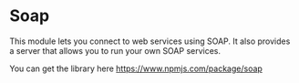 # Soap

This module lets you connect to web services using SOAP. It also provides a server that allows you to run your own SOAP services.

You can get the library here https://www.npmjs.com/package/soap